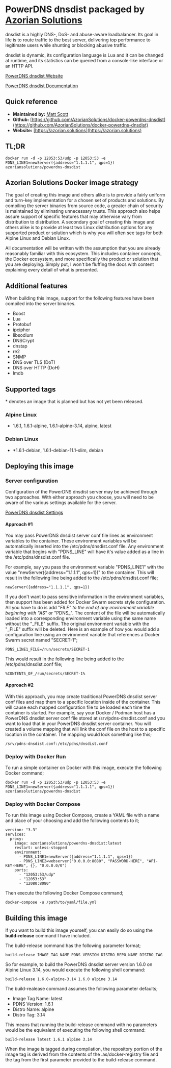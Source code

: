 # PowerDNS dnsdist packaged by [Azorian Solutions](https://azorian.solutions)

dnsdist is a highly DNS-, DoS- and abuse-aware loadbalancer. Its goal in life is to route traffic to the best server, delivering top performance to legitimate users while shunting or blocking abusive traffic.

dnsdist is dynamic, its configuration language is Lua and it can be changed at runtime, and its statistics can be queried from a console-like interface or an HTTP API.

[PowerDNS dnsdist Website](https://www.dnsdist.org/index.html)

[PowerDNS dnsdist Documentation](https://www.dnsdist.org/index.html)

## Quick reference

- **Maintained by:** [Matt Scott](https://github.com/AzorianSolutions)
- **Github:** [https://github.com/AzorianSolutions/docker-powerdns-dnsdist](https://github.com/AzorianSolutions/docker-powerdns-dnsdist)
- **Website:** [https://azorian.solutions](https://azorian.solutions)

## TL;DR

    docker run -d -p 12053:53/udp -p 12053:53 -e PDNS_LINE1=newServer({address="1.1.1.1", qps=1}) azoriansolutions/powerdns-dnsdist

## Azorian Solutions Docker image strategy

The goal of creating this image and others alike is to provide a fairly uniform and turn-key implementation for a chosen set of products and solutions. By compiling the server binaries from source code, a greater chain of security is maintained by eliminating unnecessary trusts. This approach also helps assure support of specific features that may otherwise vary from distribution to distribution. A secondary goal of creating this image and others alike is to provide at least two Linux distribution options for any supported product or solution which is why you will often see tags for both Alpine Linux and Debian Linux.

All documentation will be written with the assumption that you are already reasonably familiar with this ecosystem. This includes container concepts, the Docker ecosystem, and more specifically the product or solution that you are deploying. Simply put, I won't be fluffing the docs with content explaining every detail of what is presented.

## Additional features

When building this image, support for the following features have been compiled into the server binaries.

- Boost
- Lua
- Protobuf
- ipcipher
- libsodium
- DNSCrypt
- dnstap
- re2
- SNMP
- DNS over TLS (DoT)
- DNS over HTTP (DoH)
- lmdb

## Supported tags

\* denotes an image that is planned but has not yet been released.

### Alpine Linux

- 1.6.1, 1.6.1-alpine, 1.6.1-alpine-3.14, alpine, latest

### Debian Linux

- *1.6.1-debian, 1.6.1-debian-11.1-slim, debian

## Deploying this image

### Server configuration

Configuration of the PowerDNS dnsdist server may be achieved through two approaches. With either approach you choose, you will need to be aware of the various settings available for the server.

[PowerDNS dnsdist Settings](https://www.dnsdist.org/quickstart.html#dnsdist-console-and-configuration)

#### Approach #1

You may pass PowerDNS dnsdist server conf file lines as environment variables to the container. These environment variables will be automatically inserted into the /etc/pdns/dnsdist.conf file. Any environment variable that begins with "PDNS_LINE" will have it's value added as a line in the /etc/pdns/dnsdist.conf file.

For example, say you pass the environment variable "PDNS_LINE1" with the value "newServer({address="1.1.1.1", qps=1})" to the container. This will result in the following line being added to the /etc/pdns/dnsdist.conf file;

    newServer({address="1.1.1.1", qps=1})

If you don't want to pass sensitive information in the environment variables, then support has been added for Docker Swarm secrets style configuration. All you have to do is add "_FILE" to the end of any environment variable beginning with "AS_" or "PDNS_". The content of the file will be automatically loaded into a corresponding environment variable using the same name without the "_FILE" suffix. The original environment variable with the "_FILE" suffix will be deleted. Here is an example of how you would add a configuration line using an environment variable that references a Docker Swarm secret named "SECRET-1";

    PDNS_LINE1_FILE=/run/secrets/SECRET-1

This would result in the following line being added to the /etc/pdns/dnsdist.conf file;

    %CONTENTS_OF_/run/secrets/SECRET-1%

#### Approach #2

With this approach, you may create traditional PowerDNS dnsdist server conf files and map them to a specific location inside of the container. This will cause each mapped configuration file to be loaded each time the container is started. For example, say your Docker / Podman host has a PowerDNS dnsdist server conf file stored at /srv/pdns-dnsdist.conf and you want to load that in your PowerDNS dnsdist server container. You will created a volume mapping that will link the conf file on the host to a specific location in the container. The mapping would look something like this;

    /srv/pdns-dnsdist.conf:/etc/pdns/dnsdist.conf

### Deploy with Docker Run

To run a simple container on Docker with this image, execute the following Docker command;

    docker run -d -p 12053:53/udp -p 12053:53 -e PDNS_LINE1=newServer({address="1.1.1.1", qps=1}) azoriansolutions/powerdns-dnsdist

### Deploy with Docker Compose

To run this image using Docker Compose, create a YAML file with a name and place of your choosing and add the following contents to it;

    version: "3.3"
    services:
      proxy:
        image: azoriansolutions/powerdns-dnsdist:latest
        restart: unless-stopped
        environment:
          - PDNS_LINE1=newServer({address="1.1.1.1", qps=1})
          - PDNS_LINE2=webserver("0.0.0.0:8080", "PASSWORD-HERE", "API-KEY-HERE", {}, "0.0.0.0/0")
        ports:
          - "12053:53/udp"
          - "12053:53"
          - "12080:8080"

Then execute the following Docker Compose command;

    docker-compose -u /path/to/yaml/file.yml

## Building this image

If you want to build this image yourself, you can easily do so using the **build-release** command I have included.

The build-release command has the following parameter format;

    build-release IMAGE_TAG_NAME PDNS_VERSION DISTRO_REPO_NAME DISTRO_TAG

So for example, to build the PowerDNS dnsdist server version 1.6.0 on Alpine Linux 3.14, you would execute the following shell command:

    build-release 1.6.0-alpine-3.14 1.6.0 alpine 3.14

The build-realease command assumes the following parameter defaults;

- Image Tag Name: latest
- PDNS Version: 1.6.1
- Distro Name: alpine
- Distro Tag: 3.14

This means that running the build-release command with no parameters would be the equivalent of executing the following shell command:

    build-release latest 1.6.1 alpine 3.14

When the image is tagged during compilation, the repository portion of the image tag is derived from the contents of the .as/docker-registry file and the tag from the first parameter provided to the build-release command.
